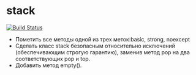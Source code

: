 # stack


[![Build Status](https://travis-ci.org/kate-lozovaya/stack-0.0.3.svg?branch=master)](https://travis-ci.org/kate-lozovaya/stack-0.0.3)

- Пометить все методы одной из трех меток:basic, strong, noexcept
- Сделать класс stack безопасным относительно исключений (обеспечивающим строгую гарантию), заменив метод pop на два соответствующих pop и top.
- Добавить метод empty().
